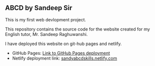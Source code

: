 ##  ABCD by Sandeep Sir

This is my first web devlopment project.

This repository contains the source code for the website created for my English tutor, Mr. Sandeep Raghuwanshi.

I have deployed this website on git-hub pages and netlify.

- GitHub Pages: [Link to GitHub Pages deployment]( https://19dolly-hub.github.io/english-abcd/)
- Netlify deployment link: [sandyabcdskills.netlify.com]( https://sandyabcdskills.netlify.com/)
